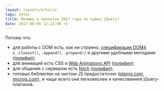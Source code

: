 ```yaml
---
layout: layouts/article
tags: notes
title: Почему в проектах 2017 года не нужна jQuery?
date: 2017-06-05 12:22:00 +3
---
```

Потому что:

* для работы с DOM есть, как ни странно, [спецификация DOM4](https://dom.spec.whatwg.org) с `.closest()`, `.append()`, `.prepend()` и другими удобными методами ([полифил](http://webreflection.github.io/dom4));
* для анимаций есть CSS и [Web Animations API](https://w3c.github.io/web-animations) ([полифил](https://github.com/web-animations/web-animations-js));
* для общения с сервером есть [fetch](https://fetch.spec.whatwg.org) ([полифил](https://github.com/github/fetch));
* готовых библиотек на чистом JS предостаточно ([plainjs.com](https://plainjs.com), [microjs.com](http://microjs.com)), и чаще всего они легковеснее и качественнее jQuery-плагинов.
